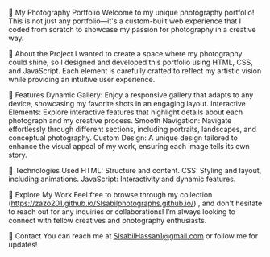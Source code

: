 📸 My Photography Portfolio
Welcome to my unique photography portfolio! This is not just any portfolio—it's a custom-built web experience that I coded from scratch to showcase my passion for photography in a creative way.

🚀 About the Project
I wanted to create a space where my photography could shine, so I designed and developed this portfolio using HTML, CSS, and JavaScript. Each element is carefully crafted to reflect my artistic vision while providing an intuitive user experience.

🌟 Features
Dynamic Gallery: Enjoy a responsive gallery that adapts to any device, showcasing my favorite shots in an engaging layout.
Interactive Elements: Explore interactive features that highlight details about each photograph and my creative process.
Smooth Navigation: Navigate effortlessly through different sections, including portraits, landscapes, and conceptual photography.
Custom Design: A unique design tailored to enhance the visual appeal of my work, ensuring each image tells its own story.

🔧 Technologies Used
HTML: Structure and content.
CSS: Styling and layout, including animations.
JavaScript: Interactivity and dynamic features.

📸 Explore My Work
Feel free to browse through my collection (https://zazo201.github.io/Slsabilphotographs.github.io/) , and don't hesitate to reach out for any inquiries or collaborations! I’m always looking to connect with fellow creatives and photography enthusiasts.

💬 Contact
You can reach me at SlsabilHassan1@gmail.com or follow me for updates!

